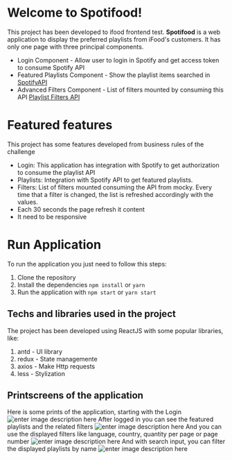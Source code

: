 # Welcome to Spotifood!

This project has been developed to ifood frontend test.
**Spotifood** is a web application to display the preferred playlists from iFood's customers. It has only one page with three principal components.

 - Login Component - Allow user to login in Spotify and get access token to consume Spotify API
 - Featured Playlists Component - Show the playlist items searched in [SpotifyAPI](https://developer.spotify.com/web-api/get-list-featured-playlists/)
 - Advanced Filters Component - List of filters mounted by consuming this API [Playlist Filters API](http://www.mocky.io/v2/5a25fade2e0000213aa90776)

# Featured features
This project has some features  developed from business rules of the challenge

 - Login: This application has integration with Spotify to get authorization to consume the playlist API
 - Playlists: Integration with Spotify API to get featured playlists.
 - Filters: List of filters mounted consuming the API from mocky. Every time that a filter is changed, the list is refreshed accordingly with the values.
 - Each 30 seconds the page refresh it content
 - It need to be responsive

# Run Application

To run the application you just need to follow this steps:

 1. Clone the repository
 2. Install the dependencies `npm install` or `yarn`
 3. Run the application with `npm start` or `yarn start`

## Techs and libraries used in the project

The project has been developed using ReactJS with some popular libraries, like:

 1. antd - UI library
 2. redux - State managemente
 3. axios - Make Http requests
 4. less - Stylization

## Printscreens of the application

Here is some prints of the application, starting with the Login
![enter image description here](https://i.imgur.com/VJ91pZS.png)
After logged in you can see the featured playlists and the related filters
![enter image description here](https://i.imgur.com/8O8083Q.png)
And you can use the displayed filters like language, country, quantity per page or page number
![enter image description here](https://i.imgur.com/ap6RpY8.gif)
And with search input, you can filter the displayed playlists by name
![enter image description here](https://i.imgur.com/zDd6seq.gif)
